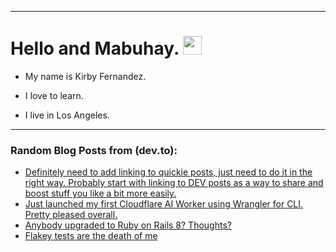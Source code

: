 
<img src="https://komarev.com/ghpvc/?username=kirbygit&style=flat-square&color=blue" alt=""/>

---
<h1>
  Hello and Mabuhay.
  <img src="https://media.giphy.com/media/hvRJCLFzcasrR4ia7z/giphy.gif" width="30px"/>
</h1>

- My name is Kirby Fernandez.

- I love to learn.

- I live in Los Angeles.

---

### Random Blog Posts from (dev.to):
<!-- BLOG-POST-LIST:START -->
- [Definitely need to add linking to quickie posts, just need to do it in the right way. Probably start with linking to DEV posts as a way to share and boost stuff you like a bit more easily.](https://dev.to/ben/definitely-need-to-add-linking-to-quickie-posts-just-need-to-do-it-in-the-right-way-probably-3dkl)
- [Just launched my first Cloudflare AI Worker using Wrangler for CLI. Pretty pleased overall.](https://dev.to/ben/just-launched-my-first-cloudflare-ai-worker-using-wrangler-for-cli-pretty-pleased-overall-3d11)
- [Anybody upgraded to Ruby on Rails 8? Thoughts?](https://dev.to/ben/anybody-upgraded-to-ruby-on-rails-8-thoughts-1ej4)
- [Flakey tests are the death of me](https://dev.to/ben/flakey-tests-are-the-death-of-me-2nd)
<!-- BLOG-POST-LIST:END -->
